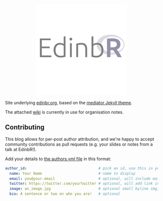 <p align="center">
<img src="assets/images/edinbr_300.png" />
</p>

Site underlying [edinbr.org](http://edinbr.org), based on the [mediator Jekyll theme](https://github.com/dirkfabisch/mediator).

The attached [wiki](https://github.com/EdinbR/EdinbR.github.io/wiki) is currently in use for organisation notes.

## Contributing

This blog allows for per-post author attribution, and we're happy to accept community contributions as pull requests (e.g. your slides or notes from a talk at EdinbR!). 

Add your details to [the authors.yml file](_data/authors.yml) in this format:

```yaml
author_id:                                 # pick an id, use this in your post YAML
  name: Your Name                          # name to display
  email: you@your.email                    # optional, will include mailto link in post footer
  twitter: https://twitter.com/yourtwitter # optional, will add link in footer
  image: an_image.jpg                      # optional small byline img, put in: assets/images/
  bio: A sentence or two on who you are!   # optional
```
